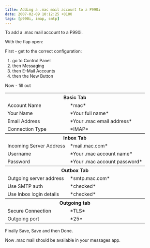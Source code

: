 ```yaml
---
title: Adding a .mac mail account to a P990i
date: 2007-02-09 10:12:25 +0100
tags: [p990i, imap, smtp]
---
```


To add a .mac mail account to a P990i.

With the flap open:

First - get to the correct configuration:

1.  go to Control Panel
1.  then Messaging
1.  then E-Mail Accounts
1.  then the New Button

Now - fill out

<table class="table table-striped">
  <tr>
    <th colspan="4">Basic Tab</th>
  </tr>
  <tr>
    <td>Account Name</td><td>*mac*</td>
  </tr>
  <tr>
    <td>Your Name</td><td>*Your full name*</td>
  </tr>
  <tr>
    <td>Email Address</td><td>*Your .mac email address*</td>
  </tr>
  <tr>
    <td>Connection Type</td><td>*IMAP*</td>
  </tr>
  <tr>
    <th colspan="2">Inbox Tab</th>
  </tr>
  <tr>
    <td>Incoming Server Address</td><td>*mail.mac.com*</td>
  </tr>
  <tr>
    <td>Username</td><td>*Your .mac account name*</td>
  </tr>
  <tr>
    <td>Password</td><td>*Your .mac account password*</td>
  </tr>
  <tr>
    <th colspan="2">Outbox Tab</th>
  </tr>
  <tr>
    <td>Outgoing server address</td><td>*smtp.mac.com*</td>
  </tr>
  <tr>
    <td>Use SMTP auth</td><td>*checked*</td>
  </tr>
  <tr>
    <td>Use Inbox login details</td><td>*checked*</td>
  </tr>
  <tr>
    <th colspan="2">Outgoing tab</th>
  </tr>
  <tr>
    <td>Secure Connection</td><td>*TLS*</td>
  </tr>
  <tr>
    <td>Outgoing port</td><td>*25*</td>
  </tr>
</table>

Finally Save, Save and then Done.

Now .mac mail should be available in your messages app.
